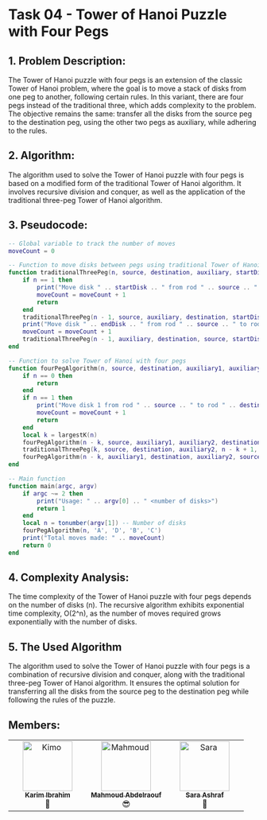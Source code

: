 # Task 04 - Tower of Hanoi Puzzle with Four Pegs

## 1. Problem Description:

The Tower of Hanoi puzzle with four pegs is an extension of the classic Tower of Hanoi problem, where the goal is to move a stack of disks from one peg to another, following certain rules. In this variant, there are four pegs instead of the traditional three, which adds complexity to the problem. The objective remains the same: transfer all the disks from the source peg to the destination peg, using the other two pegs as auxiliary, while adhering to the rules.

## 2. Algorithm:

The algorithm used to solve the Tower of Hanoi puzzle with four pegs is based on a modified form of the traditional Tower of Hanoi algorithm. It involves recursive division and conquer, as well as the application of the traditional three-peg Tower of Hanoi algorithm.

## 3. Pseudocode:

```lua
-- Global variable to track the number of moves
moveCount = 0

-- Function to move disks between pegs using traditional Tower of Hanoi algorithm
function traditionalThreePeg(n, source, destination, auxiliary, startDisk, endDisk)
    if n == 1 then
        print("Move disk " .. startDisk .. " from rod " .. source .. " to rod " .. destination)
        moveCount = moveCount + 1
        return
    end
    traditionalThreePeg(n - 1, source, auxiliary, destination, startDisk, endDisk - 1)
    print("Move disk " .. endDisk .. " from rod " .. source .. " to rod " .. destination)
    moveCount = moveCount + 1
    traditionalThreePeg(n - 1, auxiliary, destination, source, startDisk, endDisk - 1)
end

-- Function to solve Tower of Hanoi with four pegs
function fourPegAlgorithm(n, source, destination, auxiliary1, auxiliary2)
    if n == 0 then
        return
    end
    if n == 1 then
        print("Move disk 1 from rod " .. source .. " to rod " .. destination)
        moveCount = moveCount + 1
        return
    end
    local k = largestK(n)
    fourPegAlgorithm(n - k, source, auxiliary1, auxiliary2, destination)
    traditionalThreePeg(k, source, destination, auxiliary2, n - k + 1, n)
    fourPegAlgorithm(n - k, auxiliary1, destination, auxiliary2, source)
end

-- Main function
function main(argc, argv)
    if argc ~= 2 then
        print("Usage: " .. argv[0] .. " <number of disks>")
        return 1
    end
    local n = tonumber(argv[1]) -- Number of disks
    fourPegAlgorithm(n, 'A', 'D', 'B', 'C')
    print("Total moves made: " .. moveCount)
    return 0
end
```

## 4. Complexity Analysis:

The time complexity of the Tower of Hanoi puzzle with four pegs depends on the number of disks (n). The recursive algorithm exhibits exponential time complexity, O(2^n), as the number of moves required grows exponentially with the number of disks.

## 5. The Used Algorithm

The algorithm used to solve the Tower of Hanoi puzzle with four pegs is a combination of recursive division and conquer, along with the traditional three-peg Tower of Hanoi algorithm. It ensures the optimal solution for transferring all the disks from the source peg to the destination peg while following the rules of the puzzle.

## Members:
<table>
  <tbody>
    <tr>
      <td align="center" valign="top" width="33.33%"><a href="https://github.com/Karim-308"><img src="https://github.com/Karim-308.png" width="100px;" alt="Kimo"/><br /><sub><b>Karim Ibrahim</b></sub></a><br />🫡</td>
      <td align="center" valign="top" width="33.33%"><a href="https://github.com/Mahmoud-Abdelraouf"><img src="https://github.com/Mahmoud-Abdelraouf.png" width="100px;" alt="Mahmoud"/><br /><sub><b>Mahmoud Abdelraouf</b></sub></a><br />😎</td>
      <td align="center" valign="top" width="33.33%"><a href="https://github.com/Saraashrf"><img src="https://github.com/Saraashrf.png" width="100px;" alt="Sara"/><br /><sub><b>Sara Ashraf</b></sub></a><br />🌟</td>
    </tr>
  </tbody>
</table>
